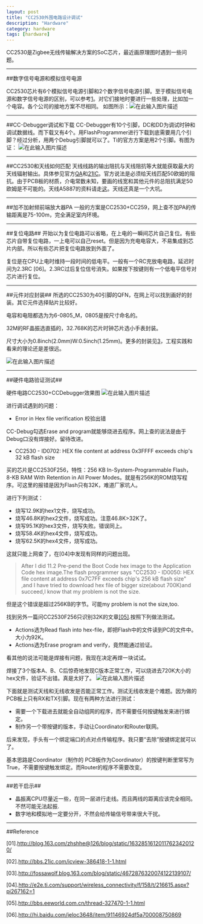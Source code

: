 ```yaml
---
layout: post
title: "CC2530外围电路设计调试"
description: "Hardware"
category: hardware
tags: [hardware]
---
```


CC2530是Zigbee无线传输解决方案的SoC芯片，最近画原理图时遇到一些问题。

-----------------------------
##数字信号电源和模拟信号电源

CC2530芯片有6个模拟信号电源引脚和2个数字信号电源引脚。至于模拟信号电源和数字信号电源的区别，可以参考[1]。对它们接地时要进行一些处理，比如加一个电容。各个公司的接地方案不尽相同。
如图所示：![在此输入图片描述][1]

----------------------------------
##CC-Debugger调试和下载
CC-Debugger有10个引脚，DC和DD为调试时钟和调试数据线。而下载又有4个。用FlashProgrammer进行下载到底需要用几个引脚？经过分析，用两个Debug引脚就可以了。Ti的官方方案是用2个引脚。有图为证：
![在此输入图片描述][2]

------------------------
##CC2530和天线如何匹配
天线线路的输出阻抗与天线阻抗等大就能获取最大的天线辐射输出。具体参见官方[QA][3]和[21IC][4]。官方说法是必须给天线匹配50欧姆的阻抗。由于PCB板的材质，介电常数未知，要画的线宽和其他元件的总阻抗满足50欧姆是不可能的。天线A5887的资料请走[这][5]。天线还真是一个大坑。

----------------------
##加不加射频前端放大器PA
一般的方案是CC2530+CC259，网上查不加PA的传输距离是75-100m，完全满足室内环境。 

-------------------
##复位电路##
开始以为复位电路可以省略，在上电的一瞬间芯片自己复位。有些芯片自带复位电路，一上电可以自己reset。但是因为充电电容大，不易集成到芯片内部。所以有些芯片把复位电路放到外面了。

复位是在CPU上电时维持一段时间的低电平。一般有一个RC充放电电路，延迟时间为2.3RC [06]。2.3RC过后复位信号消失。如果按下按键则有一个低电平信号对芯片进行复位。

--------------------
##元件对应封装##
所选的CC2530为40引脚的QFN，在网上可以找到画好的封装。其它元件选择贴片比较好。

电容和电阻都选为为6-0805_M，0805是按尺寸命名的。

32M的RF晶振选直插的，32.768K的芯片时钟芯片选小手表封装。

尺寸大小为0.8inch(2.0mm)W:0.5inch(1.25mm)。更多的封装见[3]，工程实践和看来的理论还是差很远。

![在此输入图片描述][6]

--------------------
##硬件电路验证测试##

硬件电路CC2530+CCDebugger效果图
![在此输入图片描述][7]

进行调试遇到的问题：

 - Error in Hex file verification 校验出错

CC-Debug勾选Erase and program就能够烧进去程序。网上查的说法是由于Debug口没有焊接好。留待改进。

 - CC2530 - ID0702: HEX file content at address 0x3FFFF exceeds chip's 32 kB flash size

买的芯片是CC2530F256，特性：256 KB In-System-Programmable Flash，8-KB RAM With Retention in All Power Modes。就是有256K的ROM烧写程序。可这里的报错是因为Flash只有32K，难道厂家坑人。

进行下列测试：

+ 烧写12.9K的hex1文件，烧写成功。
+ 烧写46.8K的hex2文件，烧写成功。注意46.8K>32K了。
+ 烧写95.1K的hex3文件，烧写失败。错误同上。
+ 烧写58.4K的hex4文件，烧写成功。
+ 烧写62.5K的hex4文件，烧写成功。

这就只能上网查了，在[04]中发现有同样的问题出现。

> After I did 11.2 Pre-pend the Boot Code hex image to the Application Code hex image.The flash programmer says "CC2530 - ID0050: HEX file content at address 0x7C7FF exceeds chip's 256 kB flash size" ,and I have tried to download hex file of bigger size(about 700K)and succeed,I know that my problem is not the size.

但是这个错误是超过256KB的字节。可能my problem is not the size,too.

找到另外一篇问CC2530F256只识别32K的文章[\[05\]][8].按照下列做法测试。

+ Actions选为Read flash into hex-file，即把Flash中的文件读到PC的文件中。大小为92K。
+ Actions选为Erase program and verify，竟然能通过验证。

看其他的说法可能是焊接有问题，我现在决定再焊一块试试。

焊接了3个版本A、B、C后惊奇地发现C版本正常工作，可以烧进去720K大小的hex文件，验证不出错。真是太好了。
![在此输入图片描述][9]

下面就是测试天线和无线收发是否能正常工作。测试无线收发是个难题。因为做的PCB板上只有RX和TX引脚。现在有两种方法进行测试：

 - 需要一个下载进去就能全自动组网的程序，而不需要任何按键触发来进行绑定。
 - 制作另一个带按键的版本，手动让Coordinator和Router联网。

后来发现，手头有一个绑定端口的点对点传输程序。我只要“去除”按键绑定就可以了。

基本思路是Coordinator（制作的 PCB板作为Coordinator）的按键判断里常写为True，不需要按键触发绑定。而Router的程序不需要改变。

------------------------
##若干启示##

 - 晶振离CPU尽量近一些，在同一层进行走线。而且两线的距离应该完全相同。不然可能无法起振.
 - 数字地和模拟地一定要分开，不然会给传输信号带来很大干扰。
-----------------------
##Reference

[01].http://blog.163.com/zhshhe@126/blog/static/16328516120117623420120/

[02].http://bbs.21ic.com/icview-386418-1-1.html

[03].http://fossawolf.blog.163.com/blog/static/4672876320074122139107/

[04].http://e2e.ti.com/support/wireless_connectivity/f/158/t/216615.aspx?pi267162=1

[05].http://bbs.eeworld.com.cn/thread-327470-1-1.html

[06].http://hi.baidu.com/jeloc3648/item/91146924df5a700008750869

  [1]: http://static.oschina.net/uploads/space/2014/0220/151334_is8V_1420197.jpg
  [2]: http://static.oschina.net/uploads/space/2014/0220/152409_2y5W_1420197.jpg
  [3]: http://www.deyisupport.com/question_answer/wireless_connectivity/f/45/t/24936.aspx
  [4]: http://bbs.21ic.com/icview-555454-1-1.html
  [5]: http://elcodis.com/parts/1750919/A5887_dt187052.html#datasheet
  [6]: http://static.oschina.net/uploads/space/2014/0329/144752_SfDN_1420197.bmp
  [7]: http://static.oschina.net/uploads/space/2014/0426/105547_Yn8w_1420197.jpg
  [8]: http://bbs.eeworld.com.cn/thread-327470-1-1.html
  [9]: http://static.oschina.net/uploads/space/2014/0428/092911_ZpNu_1420197.jpg

